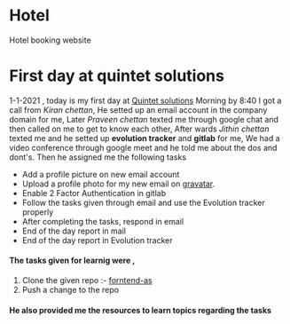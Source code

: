 # Hotel
Hotel booking website
# First day at quintet solutions

1-1-2021 , today is my first day at [Quintet solutions](https://quintetsolutions.com/)
Morning by 8:40 I got a call from _Kiran chettan_, He setted up an email account in the company domain for me,
Later _Praveen chettan_ texted me through google chat and then called on me to get to know each other,
After wards _Jithin chettan_ texted me and he setted up **evolution tracker** and **gitlab** for me, We had a video conference through google meet and he told me about the dos and dont's. Then he assigned me the following tasks

- Add a profile picture on new email account
- Upload a profile photo for my new email on [gravatar](https://en.gravatar.com/).
- Enable 2 Factor Authentication in gitlab
- Follow the tasks given through email and use the Evolution tracker properly
- After completing the tasks, respond in email
- End of the day report in mail
- End of the day report in Evolution tracker

#### The tasks given for learnig were ,

1.  Clone the given repo :- [forntend-as](https://gitlab.evolutiontracker.com/voyage/frontend-a.git)
2.  Push a change to the repo

#### He also provided me the resources to learn topics regarding the tasks
